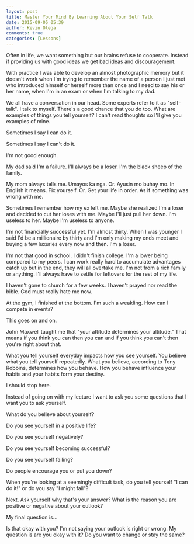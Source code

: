 ```yaml
---
layout: post
title: Master Your Mind By Learning About Your Self Talk
date: 2015-09-05 05:39
author: Kevin Olega
comments: true
categories: [Lessons]
---
```

Often in life, we want something but our brains refuse to cooperate. Instead if providing us with good ideas we get bad ideas and discouragement.&nbsp;

With practice I was able to develop an almost photographic memory but it doesn't work when I'm trying to remember the name of a person I just met who introduced himself or herself more than once and I need to say his or her name, when I'm in an exam or when I'm talking to my dad.&nbsp;

We all have a conversation in our head. Some experts refer to it as "self-talk". I talk to myself. There's a good chance that you do too. What are examples of things you tell yourself? I can't read thoughts so I'll give you examples of mine.&nbsp;

Sometimes I say I can do it.&nbsp;

Sometimes I say I can't do it.&nbsp;

I'm not good enough.&nbsp;

My dad said I'm a failure. I'll always be a loser. I'm the black sheep of the family.&nbsp;

My mom always tells me. Umayos ka nga. Or. Ayusin mo buhay mo. In English it means. Fix yourself. Or. Get your life in order. As if something was wrong with me.&nbsp;

Sometimes I remember how my ex left me. Maybe she realized I'm a loser and decided to cut her loses with me. Maybe I'll just pull her down. I'm useless to her. Maybe I'm useless to anyone.&nbsp;

I'm not financially successful yet. I'm almost thirty. When I was younger I said I'd be a millionaire by thirty and I'm only making my ends meet and buying a few luxuries every now and then. I'm a loser.

I'm not that good in school. I didn't finish college. I'm a lower being compared to my peers. I can work really hard to accumulate advantages catch up but in the end, they will all overtake me. I'm not from a rich family or anything. I'll always have to settle for leftovers for the rest of my life.&nbsp;

I haven't gone to church for a few weeks. I haven't prayed nor read the bible. God must really hate me now.&nbsp;

At the gym, I finished at the bottom. I'm such a weakling. How can I compete in events?

This goes on and on.&nbsp;

John Maxwell taught me that "your attitude determines your altitude." That means if you think you can then you can and if you think you can't then you're right about that.&nbsp;

What you tell yourself everyday impacts how you see yourself. You believe what you tell yourself repeatedly. What you believe, according to Tony Robbins, determines how you behave. How you behave influence your habits and your habits form your destiny.&nbsp;

I should stop here.&nbsp;

Instead of going on with my lecture I want to ask you some questions that I want you to ask yourself.&nbsp;

What do you believe about yourself?

Do you see yourself in a positive life?

Do you see yourself negatively?

Do you see yourself becoming successful?&nbsp;

Do you see yourself failing?

Do people encourage you or put you down?

When you're looking at a seemingly difficult task, do you tell yourself "I can do it!" or do you say "I might fail"?

Next. Ask yourself why that's your answer? What is the reason you are positive or negative about your outlook?

My final question is...

Is that okay with you? I'm not saying your outlook is right or wrong. My question is are you okay with it? Do you want to change or stay the same?
